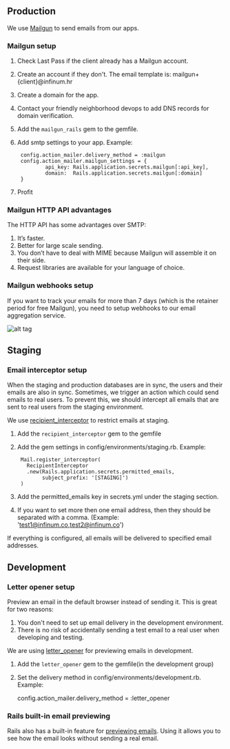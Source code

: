 ## Production

We use [Mailgun](https://mailgun.com) to send emails from our apps.

### Mailgun setup

1. Check Last Pass if the client already has a Mailgun account.
2. Create an account if they don't. The email template is: mailgun+{client}@infinum.hr
3. Create a domain for the app.
4. Contact your friendly neighborhood devops to add DNS records for domain verification.
5. Add the `mailgun_rails` gem to the gemfile.
6. Add smtp settings to your app. Example:

        config.action_mailer.delivery_method = :mailgun
        config.action_mailer.mailgun_settings = {
                api_key: Rails.application.secrets.mailgun[:api_key],
                domain:  Rails.application.secrets.mailgun[:domain]
        }
7. Profit

### Mailgun HTTP API advantages

The HTTP API has some advantages over SMTP:

1. It’s faster.
2. Better for large scale sending.
3. You don’t have to deal with MIME because Mailgun will assemble it on their side.
4. Request libraries are available for your language of choice.

### Mailgun webhooks setup

If you want to track your emails for more than 7 days (which is the retainer period for free Mailgun), you need to setup webhooks to our email aggregation service.

![alt tag](https://s3.amazonaws.com/infinum.productive.production/attachments/files/000/092/933/original/Webhooks_-_Mailgun___2016-11-10_10-41-26.png?1478770924)

## Staging

### Email interceptor setup

When the staging and production databases are in sync, the users and their emails are also in sync.
Sometimes, we trigger an action which could send emails to real users. To prevent this,
we should intercept all emails that are sent to real users from the staging environment.

We use [recipient_interceptor](https://github.com/croaky/recipient_interceptor) to restrict emails at staging.

1. Add the `recipient_interceptor` gem to the gemfile
2. Add the gem settings in config/environments/staging.rb. Example:

        Mail.register_interceptor(
          RecipientInterceptor
          .new(Rails.application.secrets.permitted_emails,
               subject_prefix: '[STAGING]')
        )
3. Add the permitted_emails key in secrets.yml under the staging section.
4. If you want to set more then one email address, then they should be separated with a comma. (Example: 'test1@infinum.co,test2@infinum.co')

If everything is configured, all emails will be delivered to specified email addresses.

## Development

### Letter opener setup

Preview an email in the default browser instead of sending it. This is great for two reasons:

1. You don't need to set up email delivery in the development environment.
2. There is no risk of accidentally sending a test email to a real user when developing and testing.

We are using [letter_opener](https://github.com/ryanb/letter_opener) for previewing emails in development.

1. Add the `letter_opener` gem to the gemfile(in the development group)
2. Set the delivery method in config/environments/development.rb. Example:

      config.action_mailer.delivery_method = :letter_opener

### Rails built-in email previewing

Rails also has a built-in feature for [previewing emails](http://guides.rubyonrails.org/action_mailer_basics.html#previewing-emails).
Using it allows you to see how the email looks without sending a real email.
